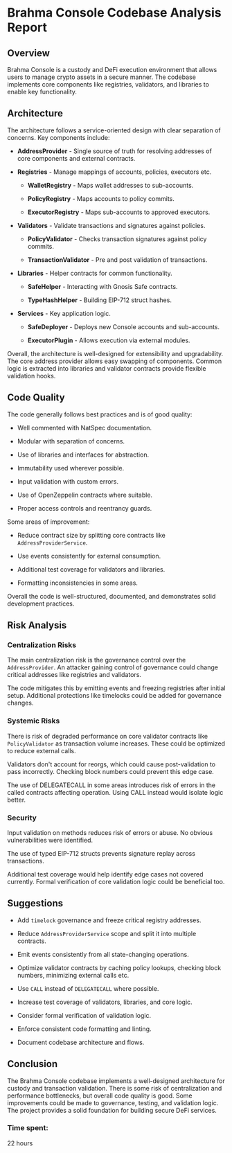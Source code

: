 # Brahma Console Codebase Analysis Report

## Overview

Brahma Console is a custody and DeFi execution environment that allows users to manage crypto assets in a secure manner. The codebase implements core components like registries, validators, and libraries to enable key functionality. 

## Architecture

The architecture follows a service-oriented design with clear separation of concerns. Key components include:

- **AddressProvider** - Single source of truth for resolving addresses of core components and external contracts.

- **Registries** - Manage mappings of accounts, policies, executors etc. 

    - **WalletRegistry** - Maps wallet addresses to sub-accounts.

    - **PolicyRegistry** - Maps accounts to policy commits.

    - **ExecutorRegistry** - Maps sub-accounts to approved executors.

- **Validators** - Validate transactions and signatures against policies.

    - **PolicyValidator** - Checks transaction signatures against policy commits.

    - **TransactionValidator** - Pre and post validation of transactions.

- **Libraries** - Helper contracts for common functionality.

    - **SafeHelper** - Interacting with Gnosis Safe contracts.

    - **TypeHashHelper** - Building EIP-712 struct hashes.

- **Services** - Key application logic.

    - **SafeDeployer** - Deploys new Console accounts and sub-accounts.

    - **ExecutorPlugin** - Allows execution via external modules.

Overall, the architecture is well-designed for extensibility and upgradability. The core address provider allows easy swapping of components. Common logic is extracted into libraries and validator contracts provide flexible validation hooks.

## Code Quality

The code generally follows best practices and is of good quality:

- Well commented with NatSpec documentation.

- Modular with separation of concerns.

- Use of libraries and interfaces for abstraction.

- Immutability used wherever possible.

- Input validation with custom errors.

- Use of OpenZeppelin contracts where suitable.

- Proper access controls and reentrancy guards.

Some areas of improvement:

- Reduce contract size by splitting core contracts like `AddressProviderService`.

- Use events consistently for external consumption.

- Additional test coverage for validators and libraries.

- Formatting inconsistencies in some areas.

Overall the code is well-structured, documented, and demonstrates solid development practices.

## Risk Analysis

### Centralization Risks

The main centralization risk is the governance control over the `AddressProvider`. An attacker gaining control of governance could change critical addresses like registries and validators. 

The code mitigates this by emitting events and freezing registries after initial setup. Additional protections like timelocks could be added for governance changes.

### Systemic Risks

There is risk of degraded performance on core validator contracts like `PolicyValidator` as transaction volume increases. These could be optimized to reduce external calls.

Validators don't account for reorgs, which could cause post-validation to pass incorrectly. Checking block numbers could prevent this edge case.

The use of DELEGATECALL in some areas introduces risk of errors in the called contracts affecting operation. Using CALL instead would isolate logic better.

### Security

Input validation on methods reduces risk of errors or abuse. No obvious vulnerabilities were identified. 

The use of typed EIP-712 structs prevents signature replay across transactions.

Additional test coverage would help identify edge cases not covered currently. Formal verification of core validation logic could be beneficial too.

## Suggestions

- Add `timelock` governance and freeze critical registry addresses.

- Reduce `AddressProviderService` scope and split it into multiple contracts.

- Emit events consistently from all state-changing operations.

- Optimize validator contracts by caching policy lookups, checking block numbers, minimizing external calls etc.

- Use `CALL` instead of `DELEGATECALL` where possible.

- Increase test coverage of validators, libraries, and core logic.

- Consider formal verification of validation logic.

- Enforce consistent code formatting and linting.

- Document codebase architecture and flows.

## Conclusion

The Brahma Console codebase implements a well-designed architecture for custody and transaction validation. There is some risk of centralization and performance bottlenecks, but overall code quality is good. Some improvements could be made to governance, testing, and validation logic. The project provides a solid foundation for building secure DeFi services.

### Time spent:
22 hours